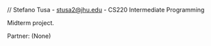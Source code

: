 // Stefano Tusa - stusa2@jhu.edu - CS220 Intermediate Programming

Midterm project.

Partner: (None) 
